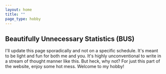 ```yaml
---
layout: home
title: ""
page_type: hobby
---
```


## Beautifully Unnecessary Statistics (BUS)

I'll update this page sporadically and not on a specific schedule.
It's meant to be light and fun for both me and you. 
It's highly unconventional to write in a stream of thought manner like this.
But heck, why not? For just this part of the website, enjoy some hot mess.
Welcome to my hobby!